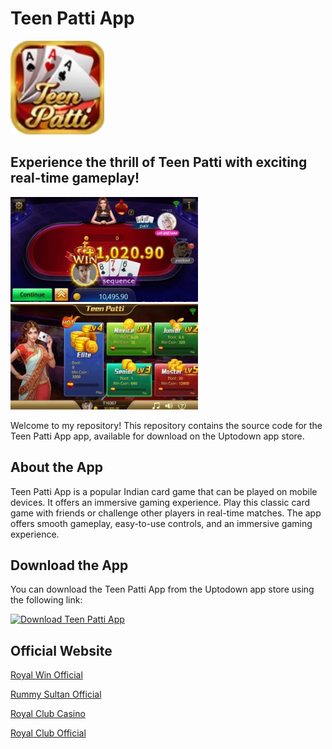 # Teen Patti App


<img src="teenpattiIcon.png" width="150" alt="Home Screen">

## Experience the thrill of Teen Patti with exciting real-time gameplay!

<img src="ss1.png" width="300" alt="Home Screen">     <img src="ss2.png" width="300" alt="Home Screen">


Welcome to my repository! This repository contains the source code for the Teen Patti App app, available for download on the Uptodown app store.

## About the App

Teen Patti App is a popular Indian card game that can be played on mobile devices. It offers an immersive gaming experience. Play this classic card game with friends or challenge other players in real-time matches. The app offers smooth gameplay, easy-to-use controls, and an immersive gaming experience.

## Download the App

You can download the Teen Patti App from the Uptodown app store using the following link:

<a href='https://teen-patti-app.en.uptodown.com/android' title='Download Teen Patti App' >
                <img src='https://stc.utdstc.com/img/mediakit/download-aao-big-b.png' alt='Download Teen Patti App'>
                </a>

## Official Website

<p><a href="https://royalwinofficial.in/">Royal Win Official</a></p>
<p><a href="https://rummysultanofficial.in/">Rummy Sultan Official</a></p>
<p><a href="https://royalclubcasino.co.in/">Royal Club Casino</a></p>
<p><a href="https://royalclubofficial.in/">Royal Club Official</a></p>

  
